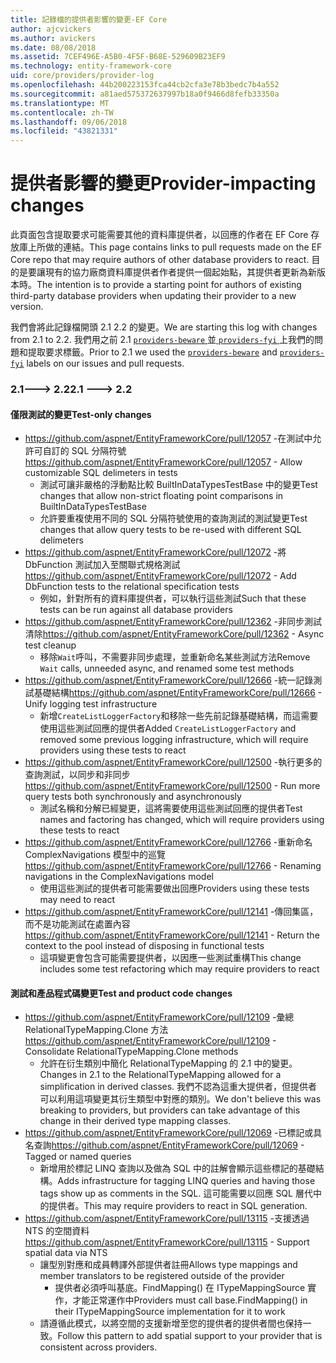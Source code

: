```yaml
---
title: 記錄檔的提供者影響的變更-EF Core
author: ajcvickers
ms.author: avickers
ms.date: 08/08/2018
ms.assetid: 7CEF496E-A5B0-4F5F-B68E-529609B23EF9
ms.technology: entity-framework-core
uid: core/providers/provider-log
ms.openlocfilehash: 44b200223153fca44cb2cfa3e78b3bedc7b4a552
ms.sourcegitcommit: a81aed575372637997b18a0f9466d8fefb33350a
ms.translationtype: MT
ms.contentlocale: zh-TW
ms.lasthandoff: 09/06/2018
ms.locfileid: "43821331"
---
```

# <a name="provider-impacting-changes"></a><span data-ttu-id="c68dd-102">提供者影響的變更</span><span class="sxs-lookup"><span data-stu-id="c68dd-102">Provider-impacting changes</span></span>

<span data-ttu-id="c68dd-103">此頁面包含提取要求可能需要其他的資料庫提供者，以回應的作者在 EF Core 存放庫上所做的連結。</span><span class="sxs-lookup"><span data-stu-id="c68dd-103">This page contains links to pull requests made on the EF Core repo that may require authors of other database providers to react.</span></span> <span data-ttu-id="c68dd-104">目的是要讓現有的協力廠商資料庫提供者作者提供一個起始點，其提供者更新為新版本時。</span><span class="sxs-lookup"><span data-stu-id="c68dd-104">The intention is to provide a starting point for authors of existing third-party database providers when updating their provider to a new version.</span></span>

<span data-ttu-id="c68dd-105">我們會將此記錄檔開頭 2.1 2.2 的變更。</span><span class="sxs-lookup"><span data-stu-id="c68dd-105">We are starting this log with changes from 2.1 to 2.2.</span></span> <span data-ttu-id="c68dd-106">我們用之前 2.1 [ `providers-beware` ](https://github.com/aspnet/EntityFrameworkCore/labels/providers-beware)並[ `providers-fyi` ](https://github.com/aspnet/EntityFrameworkCore/labels/providers-fyi)上我們的問題和提取要求標籤。</span><span class="sxs-lookup"><span data-stu-id="c68dd-106">Prior to 2.1 we used the [`providers-beware`](https://github.com/aspnet/EntityFrameworkCore/labels/providers-beware) and [`providers-fyi`](https://github.com/aspnet/EntityFrameworkCore/labels/providers-fyi) labels on our issues and pull requests.</span></span>

### <a name="21-----22"></a><span data-ttu-id="c68dd-107">2.1---> 2.2</span><span class="sxs-lookup"><span data-stu-id="c68dd-107">2.1 ---> 2.2</span></span>

#### <a name="test-only-changes"></a><span data-ttu-id="c68dd-108">僅限測試的變更</span><span class="sxs-lookup"><span data-stu-id="c68dd-108">Test-only changes</span></span>

* <span data-ttu-id="c68dd-109">https://github.com/aspnet/EntityFrameworkCore/pull/12057 -在測試中允許可自訂的 SQL 分隔符號</span><span class="sxs-lookup"><span data-stu-id="c68dd-109">https://github.com/aspnet/EntityFrameworkCore/pull/12057 - Allow customizable SQL delimeters in tests</span></span>
  * <span data-ttu-id="c68dd-110">測試可讓非嚴格的浮動點比較 BuiltInDataTypesTestBase 中的變更</span><span class="sxs-lookup"><span data-stu-id="c68dd-110">Test changes that allow non-strict floating point comparisons in BuiltInDataTypesTestBase</span></span>
  * <span data-ttu-id="c68dd-111">允許要重複使用不同的 SQL 分隔符號使用的查詢測試的測試變更</span><span class="sxs-lookup"><span data-stu-id="c68dd-111">Test changes that allow query tests to be re-used with different SQL delimeters</span></span>
* <span data-ttu-id="c68dd-112">https://github.com/aspnet/EntityFrameworkCore/pull/12072 -將 DbFunction 測試加入至關聯式規格測試</span><span class="sxs-lookup"><span data-stu-id="c68dd-112">https://github.com/aspnet/EntityFrameworkCore/pull/12072 - Add DbFunction tests to the relational specification tests</span></span>
  * <span data-ttu-id="c68dd-113">例如，針對所有的資料庫提供者，可以執行這些測試</span><span class="sxs-lookup"><span data-stu-id="c68dd-113">Such that these tests can be run against all database providers</span></span>
* <span data-ttu-id="c68dd-114">https://github.com/aspnet/EntityFrameworkCore/pull/12362 -非同步測試清除</span><span class="sxs-lookup"><span data-stu-id="c68dd-114">https://github.com/aspnet/EntityFrameworkCore/pull/12362 - Async test cleanup</span></span>
  * <span data-ttu-id="c68dd-115">移除`Wait`呼叫，不需要非同步處理，並重新命名某些測試方法</span><span class="sxs-lookup"><span data-stu-id="c68dd-115">Remove `Wait` calls, unneeded async, and renamed some test methods</span></span>
* <span data-ttu-id="c68dd-116">https://github.com/aspnet/EntityFrameworkCore/pull/12666 -統一記錄測試基礎結構</span><span class="sxs-lookup"><span data-stu-id="c68dd-116">https://github.com/aspnet/EntityFrameworkCore/pull/12666 - Unify logging test infrastructure</span></span>
  * <span data-ttu-id="c68dd-117">新增`CreateListLoggerFactory`和移除一些先前記錄基礎結構，而這需要使用這些測試回應的提供者</span><span class="sxs-lookup"><span data-stu-id="c68dd-117">Added `CreateListLoggerFactory` and removed some previous logging infrastructure, which will require providers using these tests to react</span></span>
* <span data-ttu-id="c68dd-118">https://github.com/aspnet/EntityFrameworkCore/pull/12500 -執行更多的查詢測試，以同步和非同步</span><span class="sxs-lookup"><span data-stu-id="c68dd-118">https://github.com/aspnet/EntityFrameworkCore/pull/12500 - Run more query tests both synchronously and asynchronously</span></span>
  * <span data-ttu-id="c68dd-119">測試名稱和分解已經變更，這將需要使用這些測試回應的提供者</span><span class="sxs-lookup"><span data-stu-id="c68dd-119">Test names and factoring has changed, which will require providers using these tests to react</span></span>
* <span data-ttu-id="c68dd-120">https://github.com/aspnet/EntityFrameworkCore/pull/12766 -重新命名 ComplexNavigations 模型中的巡覽</span><span class="sxs-lookup"><span data-stu-id="c68dd-120">https://github.com/aspnet/EntityFrameworkCore/pull/12766 - Renaming navigations in the ComplexNavigations model</span></span>
  * <span data-ttu-id="c68dd-121">使用這些測試的提供者可能需要做出回應</span><span class="sxs-lookup"><span data-stu-id="c68dd-121">Providers using these tests may need to react</span></span>
* <span data-ttu-id="c68dd-122">https://github.com/aspnet/EntityFrameworkCore/pull/12141 -傳回集區，而不是功能測試在處置內容</span><span class="sxs-lookup"><span data-stu-id="c68dd-122">https://github.com/aspnet/EntityFrameworkCore/pull/12141 - Return the context to the pool instead of disposing in functional tests</span></span>
  * <span data-ttu-id="c68dd-123">這項變更會包含可能需要提供者，以因應一些測試重構</span><span class="sxs-lookup"><span data-stu-id="c68dd-123">This change includes some test refactoring which may require providers to react</span></span>


#### <a name="test-and-product-code-changes"></a><span data-ttu-id="c68dd-124">測試和產品程式碼變更</span><span class="sxs-lookup"><span data-stu-id="c68dd-124">Test and product code changes</span></span>

* <span data-ttu-id="c68dd-125">https://github.com/aspnet/EntityFrameworkCore/pull/12109 -彙總 RelationalTypeMapping.Clone 方法</span><span class="sxs-lookup"><span data-stu-id="c68dd-125">https://github.com/aspnet/EntityFrameworkCore/pull/12109 - Consolidate RelationalTypeMapping.Clone methods</span></span>
  * <span data-ttu-id="c68dd-126">允許在衍生類別中簡化 RelationalTypeMapping 的 2.1 中的變更。</span><span class="sxs-lookup"><span data-stu-id="c68dd-126">Changes in 2.1 to the RelationalTypeMapping allowed for a simplification in derived classes.</span></span> <span data-ttu-id="c68dd-127">我們不認為這重大提供者，但提供者可以利用這項變更其衍生類型中對應的類別。</span><span class="sxs-lookup"><span data-stu-id="c68dd-127">We don't believe this was breaking to providers, but providers can take advantage of this change in their derived type mapping classes.</span></span>
* <span data-ttu-id="c68dd-128">https://github.com/aspnet/EntityFrameworkCore/pull/12069 -已標記或具名查詢</span><span class="sxs-lookup"><span data-stu-id="c68dd-128">https://github.com/aspnet/EntityFrameworkCore/pull/12069 - Tagged or named queries</span></span>
  * <span data-ttu-id="c68dd-129">新增用於標記 LINQ 查詢以及做為 SQL 中的註解會顯示這些標記的基礎結構。</span><span class="sxs-lookup"><span data-stu-id="c68dd-129">Adds infrastructure for tagging LINQ queries and having those tags show up as comments in the SQL.</span></span> <span data-ttu-id="c68dd-130">這可能需要以回應 SQL 層代中的提供者。</span><span class="sxs-lookup"><span data-stu-id="c68dd-130">This may require providers to react in SQL generation.</span></span>
* <span data-ttu-id="c68dd-131">https://github.com/aspnet/EntityFrameworkCore/pull/13115 -支援透過 NTS 的空間資料</span><span class="sxs-lookup"><span data-stu-id="c68dd-131">https://github.com/aspnet/EntityFrameworkCore/pull/13115 - Support spatial data via NTS</span></span>
  * <span data-ttu-id="c68dd-132">讓型別對應和成員轉譯外部提供者註冊</span><span class="sxs-lookup"><span data-stu-id="c68dd-132">Allows type mappings and member translators to be registered outside of the provider</span></span>
    * <span data-ttu-id="c68dd-133">提供者必須呼叫基底。FindMapping() 在 ITypeMappingSource 實作，才能正常運作中</span><span class="sxs-lookup"><span data-stu-id="c68dd-133">Providers must call base.FindMapping() in their ITypeMappingSource implementation for it to work</span></span>
  * <span data-ttu-id="c68dd-134">請遵循此模式，以將空間的支援新增至您的提供者的提供者間也保持一致。</span><span class="sxs-lookup"><span data-stu-id="c68dd-134">Follow this pattern to add spatial support to your provider that is consistent across providers.</span></span>

